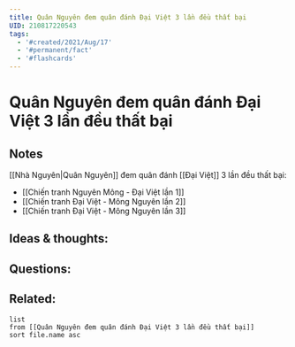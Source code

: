 ```yaml
---
title: Quân Nguyên đem quân đánh Đại Việt 3 lần đều thất bại
UID: 210817220543
tags:
  - '#created/2021/Aug/17'
  - '#permanent/fact'
  - '#flashcards'
---
```

# Quân Nguyên đem quân đánh Đại Việt 3 lần đều thất bại

## Notes
[[Nhà Nguyên|Quân Nguyên]] đem quân đánh [[Đại Việt]] 3 lần đều thất bại:
- [[Chiến tranh Nguyên Mông - Đại Việt lần 1]]
- [[Chiến tranh Đại Việt - Mông Nguyên lần 2]]
- [[Chiến tranh Đại Việt - Mông Nguyên lần 3]]

## Ideas & thoughts:


## Questions:


## Related:
```dataview
list
from [[Quân Nguyên đem quân đánh Đại Việt 3 lần đều thất bại]]
sort file.name asc
```
